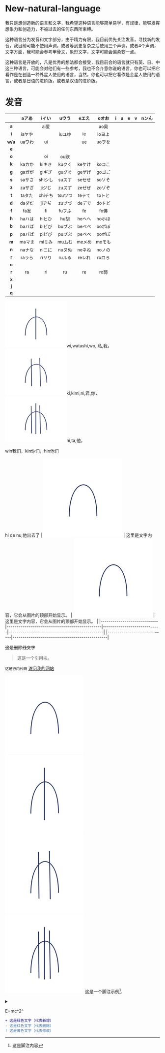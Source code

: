 # New-natural-language
我只是想创造新的语言和文字，我希望这种语言能够简单易学，有规律，能够发挥想象力和创造力，不被过去的任何东西所束缚。

这种语言分为发音和文字部分，由于精力有限，我目前优先关注发音，寻找新的发音，我目前可能不使用声调，或者等到更复杂之后使用三个声调，或者4个声调，文字方面，我可能会参考甲骨文，象形文字，文字可能会偏柔软一点。

这种语言是开放的，凡是优秀的想法都会接受，我目前会的语言就只有英、日、中这三种语言，可能会对他们有一些参考，我也不会介意你说的语言，你也可以把它看作是在创造一种外星人使用的语言，当然，你也可以把它看作是金星人使用的语言，或者是日语的进阶版，或者是汉语的进阶版。

# 发音

||aアあ|iイい|uウう|eエえ|oオお|i|u|e|v|nンん|
|:-:|:-:|:-:|:-:|:-:|:-:|:-:|:-:|:-:|:-:|:-:|
|**a**||ai爱|||ao奥|
|**i**|iaヤや||iuユゆ|ie|ioヨよ|
|**w/u**|uaワわ|ui||ue|uoヲを|
|**e**||||||
|**o**||oi|ou欧|||
|**k**|kaカか|kiキき|kuクく|keケけ|koコこ|
|**g**|gaガが|giギぎ|guグぐ|geゲげ|goゴご|
|**s**|saサさ|shiシし|suスす|seセせ|soソそ|
|**z**|zaザざ|jiジじ|zuズず|zeゼぜ|zoゾぞ|
|**t**|taタた|chiチち|tsuツつ|teテて|toトと|
|**d**|daダだ|jiヂぢ|zuヅづ|deデで|doドど|
|**f**|fa发|fi|fuフふ|fe|fo佛|
|**h**|haハは|hiヒひ|hu胡|heヘへ|hoホほ|
|**b**|baバば|biビび|buブぶ|beベべ|boボぼ|
|**p**|paパぱ|piピぴ|puプぷ|peペぺ|poポぽ|
|**m**|maマま|miミみ|muムむ|meメめ|moモも|
|**n**|naナな|niニに|nuヌぬ|neネね|noノの|
|**r**|raラら|riリり|ruルる|reレれ|roロろ|
|**c**||||||
|**r**|ra|ri|ru|re|ro弱|
|**x**||||||
|**j**||||||
|**q**||||||

<img src="pictures/Screenshots1.png?raw=true" width="200" height="150" alt="描述文字" />wi,watashi,wo,,私,我，
<img src="pictures/Screenshots2.png?raw=true" width="200" height="150" alt="描述文字" />ki,kimi,ni,君,你，
<img src="pictures/Screenshots3.png?raw=true" width="200" height="150" alt="描述文字" />hi,ta,他，

win我们，kin你们，hin他们

hi de nu,他出去了
| ![Image](pictures/Screenshots0.png) | 这里是文字内容，它会从图片的顶部开始显示。 | ![Image](pictures/Screenshots0.png) | 这里是文字内容，它会从图片的顶部开始显示。 |
|-----------------------------|------------------------------------------------|-----------------------------|------------------------------------------------|
|-----------------------------|------------------------------------------------|



~~这是删除线文字~~
> 这是一个引用块。

`这是行内代码`
[访问我的网站](https://www.example.com)

![1234567890](pictures/Screenshots0.png)![1234567890](pictures/Screenshots1.png)![1234567890](pictures/Screenshots2.png)
![1234567890](pictures/Screenshots3.png)
这是一个脚注示例[^note].
[^note]: 这是脚注内容

<details>
  <summary></summary>
 ![1234567890](pictures/Screenshots3.png)
</details>

E=mc^2^

```diff
+ 这是绿色文字（代表新增）
- 这是红色文字（代表删除）
! 这是黄色文字（代表修改）
```
